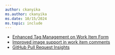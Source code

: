 ```yaml
---
author: ckanyika
ms.author: ckanyika
ms.date: 10/15/2024
ms.topic: include
---
```


- [Enhanced Tag Management on Work Item Form](#enhanced-tag-management-on-work-item-form)
- [Improved image support in work item comments](#improved-image-support-in-work-item-comments)
- [GitHub Pull Request Insights](#enhanced-github-pull-request-insights)
